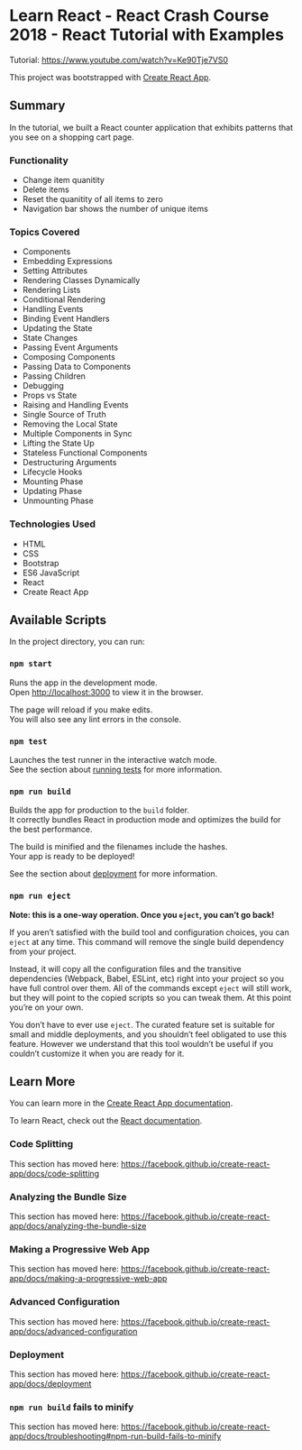 # Learn React - React Crash Course 2018 - React Tutorial with Examples

Tutorial: https://www.youtube.com/watch?v=Ke90Tje7VS0

This project was bootstrapped with [Create React App](https://github.com/facebook/create-react-app).

## Summary

In the tutorial, we built a React counter application that exhibits patterns that you see on a shopping cart page. 

### Functionality
* Change item quanitity
* Delete items 
* Reset the quanitity of all items to zero
* Navigation bar shows the number of unique items

### Topics Covered
* Components
* Embedding Expressions
* Setting Attributes
* Rendering Classes Dynamically
* Rendering Lists
* Conditional Rendering
* Handling Events
* Binding Event Handlers
* Updating the State
* State Changes
* Passing Event Arguments
* Composing Components
* Passing Data to Components
* Passing Children
* Debugging
* Props vs State
* Raising and Handling Events
* Single Source of Truth
* Removing the Local State
* Multiple Components in Sync 
* Lifting the State Up
* Stateless Functional Components
* Destructuring Arguments
* Lifecycle Hooks
* Mounting Phase 
* Updating Phase 
* Unmounting Phase

### Technologies Used 
* HTML
* CSS
* Bootstrap
* ES6 JavaScript
* React
* Create React App

## Available Scripts

In the project directory, you can run:

### `npm start`

Runs the app in the development mode.<br>
Open [http://localhost:3000](http://localhost:3000) to view it in the browser.

The page will reload if you make edits.<br>
You will also see any lint errors in the console.

### `npm test`

Launches the test runner in the interactive watch mode.<br>
See the section about [running tests](https://facebook.github.io/create-react-app/docs/running-tests) for more information.

### `npm run build`

Builds the app for production to the `build` folder.<br>
It correctly bundles React in production mode and optimizes the build for the best performance.

The build is minified and the filenames include the hashes.<br>
Your app is ready to be deployed!

See the section about [deployment](https://facebook.github.io/create-react-app/docs/deployment) for more information.

### `npm run eject`

**Note: this is a one-way operation. Once you `eject`, you can’t go back!**

If you aren’t satisfied with the build tool and configuration choices, you can `eject` at any time. This command will remove the single build dependency from your project.

Instead, it will copy all the configuration files and the transitive dependencies (Webpack, Babel, ESLint, etc) right into your project so you have full control over them. All of the commands except `eject` will still work, but they will point to the copied scripts so you can tweak them. At this point you’re on your own.

You don’t have to ever use `eject`. The curated feature set is suitable for small and middle deployments, and you shouldn’t feel obligated to use this feature. However we understand that this tool wouldn’t be useful if you couldn’t customize it when you are ready for it.

## Learn More

You can learn more in the [Create React App documentation](https://facebook.github.io/create-react-app/docs/getting-started).

To learn React, check out the [React documentation](https://reactjs.org/).

### Code Splitting

This section has moved here: https://facebook.github.io/create-react-app/docs/code-splitting

### Analyzing the Bundle Size

This section has moved here: https://facebook.github.io/create-react-app/docs/analyzing-the-bundle-size

### Making a Progressive Web App

This section has moved here: https://facebook.github.io/create-react-app/docs/making-a-progressive-web-app

### Advanced Configuration

This section has moved here: https://facebook.github.io/create-react-app/docs/advanced-configuration

### Deployment

This section has moved here: https://facebook.github.io/create-react-app/docs/deployment

### `npm run build` fails to minify

This section has moved here: https://facebook.github.io/create-react-app/docs/troubleshooting#npm-run-build-fails-to-minify
